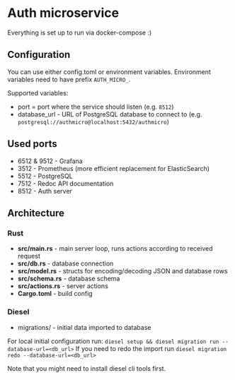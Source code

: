 # Auth microservice

Everything is set up to run via docker-compose :)

## Configuration
You can use either config.toml or environment variables. Environment variables need to have prefix `AUTH_MICRO_`.

Supported variables:

* port = port where the service should listen (e.g. `8512`)
* database_url - URL of PostgreSQL database to connect to (e.g. `postgresql://authmicro@localhost:5432/authmicro`)

## Used ports

* 6512 & 9512 - Grafana
* 3512 - Prometheus (more efficient replacement for ElasticSearch)
* 5512 - PostgreSQL
* 7512 - Redoc API documentation
* 8512 - Auth server

## Architecture

### Rust
* **src/main.rs** - main server loop, runs actions according to received request
* **src/db.rs** - database connection
* **src/model.rs** - structs for encoding/decoding JSON and database rows
* **src/schema.rs** - database schema
* **src/actions.rs** - server actions
* **Cargo.toml** - build config

### Diesel
* migrations/ - initial data imported to database

For local initial configuration run:
`diesel setup && diesel migration run --database-url=<db_url>`
If you need to redo the import run
`diesel migration redo --database-url=<db_url>`

Note that you might need to install diesel cli tools first. 
